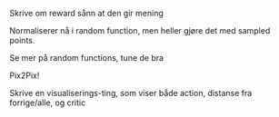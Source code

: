Skrive om reward sånn at den gir mening

Normaliserer nå i random function, men heller gjøre det med sampled points.

Se mer på random functions, tune de bra

Pix2Pix!

Skrive en visualiserings-ting, som viser både action, distanse fra forrige/alle, og critic